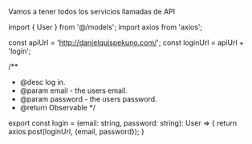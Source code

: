 Vamos a tener todos los servicios llamadas de API

import { User } from '@/models';
import axios from 'axios';

const apiUrl = 'http://danielquispekuno.com/';
const loginUrl = apiUrl + 'login';

/**
 * @desc log in.
 * @param email - the users email.
 * @param password - the users password.
 * @return Observable<User>
 */

 export const login = (email: string, password: string): User => {
    return axios.post(loginUrl, {email, password});
 }